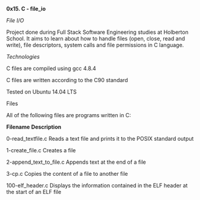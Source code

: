 **0x15. C - file_io**

*File I/O*

Project done during Full Stack Software Engineering studies at Holberton School. It aims to learn about how to handle files (open, close, read and write), file descriptors, system calls and file permissions in C language.



*Technologies*

C files are compiled using gcc 4.8.4

C files are written according to the C90 standard

Tested on Ubuntu 14.04 LTS

Files

All of the following files are programs written in C:



**Filename**	**Description**

0-read_textfile.c	Reads a text file and prints it to the POSIX standard output

1-create_file.c	Creates a file

2-append_text_to_file.c	Appends text at the end of a file

3-cp.c	Copies the content of a file to another file

100-elf_header.c	Displays the information contained in the ELF header at the start of an ELF file
